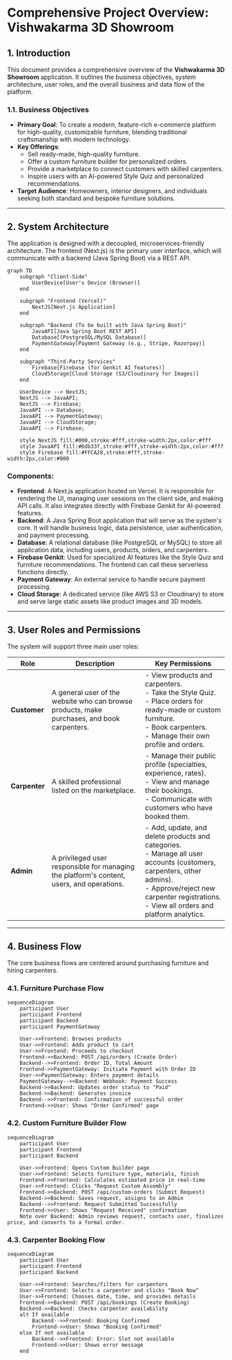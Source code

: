 
# Comprehensive Project Overview: Vishwakarma 3D Showroom

## 1. Introduction

This document provides a comprehensive overview of the **Vishwakarma 3D Showroom** application. It outlines the business objectives, system architecture, user roles, and the overall business and data flow of the platform.

### 1.1. Business Objectives

- **Primary Goal**: To create a modern, feature-rich e-commerce platform for high-quality, customizable furniture, blending traditional craftsmanship with modern technology.
- **Key Offerings**:
  - Sell ready-made, high-quality furniture.
  - Offer a custom furniture builder for personalized orders.
  - Provide a marketplace to connect customers with skilled carpenters.
  - Inspire users with an AI-powered Style Quiz and personalized recommendations.
- **Target Audience**: Homeowners, interior designers, and individuals seeking both standard and bespoke furniture solutions.

---

## 2. System Architecture

The application is designed with a decoupled, microservices-friendly architecture. The frontend (Next.js) is the primary user interface, which will communicate with a backend (Java Spring Boot) via a REST API.

```mermaid
graph TD
    subgraph "Client-Side"
        UserDevice[User's Device (Browser)]
    end

    subgraph "Frontend (Vercel)"
        NextJS[Next.js Application]
    end

    subgraph "Backend (To be built with Java Spring Boot)"
        JavaAPI[Java Spring Boot REST API]
        Database[(PostgreSQL/MySQL Database)]
        PaymentGateway[Payment Gateway (e.g., Stripe, Razorpay)]
    end

    subgraph "Third-Party Services"
        Firebase[Firebase (for Genkit AI features)]
        CloudStorage[Cloud Storage (S3/Cloudinary for Images)]
    end

    UserDevice --> NextJS;
    NextJS --> JavaAPI;
    NextJS --> Firebase;
    JavaAPI --> Database;
    JavaAPI --> PaymentGateway;
    JavaAPI --> CloudStorage;
    JavaAPI --> Firebase;

    style NextJS fill:#000,stroke:#fff,stroke-width:2px,color:#fff
    style JavaAPI fill:#6db33f,stroke:#fff,stroke-width:2px,color:#fff
    style Firebase fill:#FFCA28,stroke:#fff,stroke-width:2px,color:#000
```

### Components:

- **Frontend**: A Next.js application hosted on Vercel. It is responsible for rendering the UI, managing user sessions on the client side, and making API calls. It also integrates directly with Firebase Genkit for AI-powered features.
- **Backend**: A Java Spring Boot application that will serve as the system's core. It will handle business logic, data persistence, user authentication, and payment processing.
- **Database**: A relational database (like PostgreSQL or MySQL) to store all application data, including users, products, orders, and carpenters.
- **Firebase Genkit**: Used for specialized AI features like the Style Quiz and furniture recommendations. The frontend can call these serverless functions directly.
- **Payment Gateway**: An external service to handle secure payment processing.
- **Cloud Storage**: A dedicated service (like AWS S3 or Cloudinary) to store and serve large static assets like product images and 3D models.

---

## 3. User Roles and Permissions

The system will support three main user roles:

| Role        | Description                                                                                              | Key Permissions                                                                                                                                                              |
|-------------|----------------------------------------------------------------------------------------------------------|------------------------------------------------------------------------------------------------------------------------------------------------------------------------------|
| **Customer**  | A general user of the website who can browse products, make purchases, and book carpenters.                | - View products and carpenters.<br/>- Take the Style Quiz.<br/>- Place orders for ready-made or custom furniture.<br/>- Book carpenters.<br/>- Manage their own profile and orders. |
| **Carpenter** | A skilled professional listed on the marketplace.                                                          | - Manage their public profile (specialties, experience, rates).<br/>- View and manage their bookings.<br/>- Communicate with customers who have booked them.                       |
| **Admin**     | A privileged user responsible for managing the platform's content, users, and operations.                  | - Add, update, and delete products and categories.<br/>- Manage all user accounts (customers, carpenters, other admins).<br/>- Approve/reject new carpenter registrations.<br/>- View all orders and platform analytics. |

---

## 4. Business Flow

The core business flows are centered around purchasing furniture and hiring carpenters.

### 4.1. Furniture Purchase Flow

```mermaid
sequenceDiagram
    participant User
    participant Frontend
    participant Backend
    participant PaymentGateway

    User->>Frontend: Browses products
    User->>Frontend: Adds product to cart
    User->>Frontend: Proceeds to checkout
    Frontend->>Backend: POST /api/orders (Create Order)
    Backend-->>Frontend: Order ID, Total Amount
    Frontend->>PaymentGateway: Initiate Payment with Order ID
    User->>PaymentGateway: Enters payment details
    PaymentGateway-->>Backend: Webhook: Payment Success
    Backend->>Backend: Updates order status to "Paid"
    Backend->>Backend: Generates invoice
    Backend-->>Frontend: Confirmation of successful order
    Frontend->>User: Shows "Order Confirmed" page
```

### 4.2. Custom Furniture Builder Flow

```mermaid
sequenceDiagram
    participant User
    participant Frontend
    participant Backend

    User->>Frontend: Opens Custom Builder page
    User->>Frontend: Selects furniture type, materials, finish
    Frontend->>Frontend: Calculates estimated price in real-time
    User->>Frontend: Clicks "Request Custom Assembly"
    Frontend->>Backend: POST /api/custom-orders (Submit Request)
    Backend->>Backend: Saves request, assigns to an Admin
    Backend-->>Frontend: Request Submitted Successfully
    Frontend->>User: Shows "Request Received" confirmation
    Note over Backend: Admin reviews request, contacts user, finalizes price, and converts to a formal order.
```

### 4.3. Carpenter Booking Flow

```mermaid
sequenceDiagram
    participant User
    participant Frontend
    participant Backend

    User->>Frontend: Searches/filters for carpenters
    User->>Frontend: Selects a carpenter and clicks "Book Now"
    User->>Frontend: Chooses date, time, and provides details
    Frontend->>Backend: POST /api/bookings (Create Booking)
    Backend->>Backend: Checks carpenter availability
    alt If available
        Backend-->>Frontend: Booking Confirmed
        Frontend->>User: Shows "Booking Confirmed"
    else If not available
        Backend-->>Frontend: Error: Slot not available
        Frontend->>User: Shows error message
    end
```
